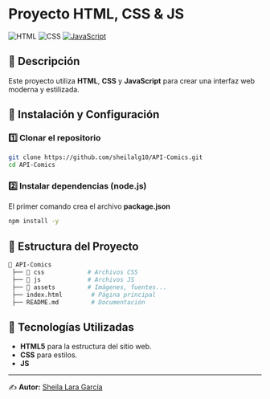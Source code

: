 # Proyecto HTML, CSS & JS

![HTML](https://img.shields.io/badge/HTML-5-orange?style=for-the-badge&logo=html5) ![CSS](https://img.shields.io/badge/CSS-CSS3-blueviolet?style=for-the-badge&logo=css) [![JavaScript](https://img.shields.io/badge/JavaScript-F7DF1E?style=for-the-badge&logo=javascript&logoColor=black)](https://developer.mozilla.org/en-US/docs/Web/JavaScript)

## 📌 Descripción
Este proyecto utiliza **HTML**, **CSS** y **JavaScript** para crear una interfaz web moderna y estilizada.

## 🚀 Instalación y Configuración

### 1️⃣ Clonar el repositorio
```sh
git clone https://github.com/sheilalg10/API-Comics.git
cd API-Comics
```

### 2️⃣ Instalar dependencias (node.js)
El primer comando crea el archivo **package.json** 
```sh
npm install -y
```

## 📂 Estructura del Proyecto
```sh
📁 API-Comics
 ├── 📁 css            # Archivos CSS
 ├── 📁 js             # Archivos JS
 ├── 📁 assets         # Imágenes, fuentes...
 ├── index.html        # Página principal
 ├── README.md         # Documentación
```

## 🎨 Tecnologías Utilizadas
- **HTML5** para la estructura del sitio web.
- **CSS** para estilos.
- **JS**

---
✍️ **Autor:** [Sheila Lara García](https://github.com/sheilalg10)

